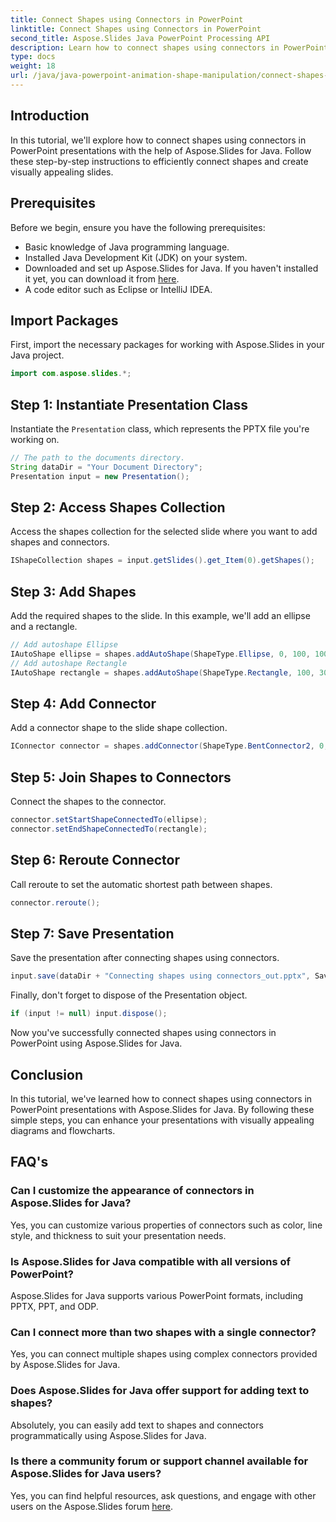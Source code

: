 ```yaml
---
title: Connect Shapes using Connectors in PowerPoint
linktitle: Connect Shapes using Connectors in PowerPoint
second_title: Aspose.Slides Java PowerPoint Processing API
description: Learn how to connect shapes using connectors in PowerPoint presentations with Aspose.Slides for Java. Step-by-step tutorial for beginners.
type: docs
weight: 18
url: /java/java-powerpoint-animation-shape-manipulation/connect-shapes-using-connectors-powerpoint/
---
```

## Introduction
In this tutorial, we'll explore how to connect shapes using connectors in PowerPoint presentations with the help of Aspose.Slides for Java. Follow these step-by-step instructions to efficiently connect shapes and create visually appealing slides.
## Prerequisites
Before we begin, ensure you have the following prerequisites:
- Basic knowledge of Java programming language.
- Installed Java Development Kit (JDK) on your system.
- Downloaded and set up Aspose.Slides for Java. If you haven't installed it yet, you can download it from [here](https://releases.aspose.com/slides/java/).
- A code editor such as Eclipse or IntelliJ IDEA.

## Import Packages
First, import the necessary packages for working with Aspose.Slides in your Java project.
```java
import com.aspose.slides.*;

```
## Step 1: Instantiate Presentation Class
Instantiate the `Presentation` class, which represents the PPTX file you're working on.
```java
// The path to the documents directory.                    
String dataDir = "Your Document Directory";
Presentation input = new Presentation();
```
## Step 2: Access Shapes Collection
Access the shapes collection for the selected slide where you want to add shapes and connectors.
```java
IShapeCollection shapes = input.getSlides().get_Item(0).getShapes();
```
## Step 3: Add Shapes
Add the required shapes to the slide. In this example, we'll add an ellipse and a rectangle.
```java
// Add autoshape Ellipse
IAutoShape ellipse = shapes.addAutoShape(ShapeType.Ellipse, 0, 100, 100, 100);
// Add autoshape Rectangle
IAutoShape rectangle = shapes.addAutoShape(ShapeType.Rectangle, 100, 300, 100, 100);
```
## Step 4: Add Connector
Add a connector shape to the slide shape collection.
```java
IConnector connector = shapes.addConnector(ShapeType.BentConnector2, 0, 0, 10, 10);
```
## Step 5: Join Shapes to Connectors
Connect the shapes to the connector.
```java
connector.setStartShapeConnectedTo(ellipse);
connector.setEndShapeConnectedTo(rectangle);
```
## Step 6: Reroute Connector
Call reroute to set the automatic shortest path between shapes.
```java
connector.reroute();
```
## Step 7: Save Presentation
Save the presentation after connecting shapes using connectors.
```java
input.save(dataDir + "Connecting shapes using connectors_out.pptx", SaveFormat.Pptx);
```
Finally, don't forget to dispose of the Presentation object.
```java
if (input != null) input.dispose();
```
Now you've successfully connected shapes using connectors in PowerPoint using Aspose.Slides for Java.

## Conclusion
In this tutorial, we've learned how to connect shapes using connectors in PowerPoint presentations with Aspose.Slides for Java. By following these simple steps, you can enhance your presentations with visually appealing diagrams and flowcharts.
## FAQ's
### Can I customize the appearance of connectors in Aspose.Slides for Java?
Yes, you can customize various properties of connectors such as color, line style, and thickness to suit your presentation needs.
### Is Aspose.Slides for Java compatible with all versions of PowerPoint?
Aspose.Slides for Java supports various PowerPoint formats, including PPTX, PPT, and ODP.
### Can I connect more than two shapes with a single connector?
Yes, you can connect multiple shapes using complex connectors provided by Aspose.Slides for Java.
### Does Aspose.Slides for Java offer support for adding text to shapes?
Absolutely, you can easily add text to shapes and connectors programmatically using Aspose.Slides for Java.
### Is there a community forum or support channel available for Aspose.Slides for Java users?
Yes, you can find helpful resources, ask questions, and engage with other users on the Aspose.Slides forum [here](https://forum.aspose.com/c/slides/11).
